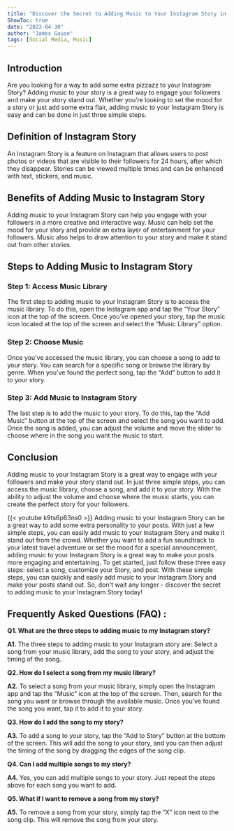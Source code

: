 ```yaml
---
title: "Discover the Secret to Adding Music to Your Instagram Story in Just 3 Easy Steps!"
ShowToc: true 
date: "2023-04-30"
author: "James Gause" 
tags: [Social Media, Music]
---
```

## Introduction

Are you looking for a way to add some extra pizzazz to your Instagram Story? Adding music to your story is a great way to engage your followers and make your story stand out. Whether you’re looking to set the mood for a story or just add some extra flair, adding music to your Instagram Story is easy and can be done in just three simple steps.

## Definition of Instagram Story

An Instagram Story is a feature on Instagram that allows users to post photos or videos that are visible to their followers for 24 hours, after which they disappear. Stories can be viewed multiple times and can be enhanced with text, stickers, and music.

## Benefits of Adding Music to Instagram Story

Adding music to your Instagram Story can help you engage with your followers in a more creative and interactive way. Music can help set the mood for your story and provide an extra layer of entertainment for your followers. Music also helps to draw attention to your story and make it stand out from other stories.

## Steps to Adding Music to Instagram Story

### Step 1: Access Music Library

The first step to adding music to your Instagram Story is to access the music library. To do this, open the Instagram app and tap the “Your Story” icon at the top of the screen. Once you’ve opened your story, tap the music icon located at the top of the screen and select the “Music Library” option.

### Step 2: Choose Music

Once you’ve accessed the music library, you can choose a song to add to your story. You can search for a specific song or browse the library by genre. When you’ve found the perfect song, tap the “Add” button to add it to your story.

### Step 3: Add Music to Instagram Story

The last step is to add the music to your story. To do this, tap the “Add Music” button at the top of the screen and select the song you want to add. Once the song is added, you can adjust the volume and move the slider to choose where in the song you want the music to start.

## Conclusion

Adding music to your Instagram Story is a great way to engage with your followers and make your story stand out. In just three simple steps, you can access the music library, choose a song, and add it to your story. With the ability to adjust the volume and choose where the music starts, you can create the perfect story for your followers.

{{< youtube k9ts6p63ns0 >}} 
Adding music to your Instagram Story can be a great way to add some extra personality to your posts. With just a few simple steps, you can easily add music to your Instagram Story and make it stand out from the crowd. Whether you want to add a fun soundtrack to your latest travel adventure or set the mood for a special announcement, adding music to your Instagram Story is a great way to make your posts more engaging and entertaining. To get started, just follow these three easy steps: select a song, customize your Story, and post. With these simple steps, you can quickly and easily add music to your Instagram Story and make your posts stand out. So, don't wait any longer - discover the secret to adding music to your Instagram Story today!

## Frequently Asked Questions (FAQ) :
**Q1. What are the three steps to adding music to my Instagram story?**

**A1.** The three steps to adding music to your Instagram story are: Select a song from your music library, add the song to your story, and adjust the timing of the song. 

**Q2. How do I select a song from my music library?**

**A2.** To select a song from your music library, simply open the Instagram app and tap the “Music” icon at the top of the screen. Then, search for the song you want or browse through the available music. Once you’ve found the song you want, tap it to add it to your story. 

**Q3. How do I add the song to my story?**

**A3.** To add a song to your story, tap the “Add to Story” button at the bottom of the screen. This will add the song to your story, and you can then adjust the timing of the song by dragging the edges of the song clip. 

**Q4. Can I add multiple songs to my story?**

**A4.** Yes, you can add multiple songs to your story. Just repeat the steps above for each song you want to add. 

**Q5. What if I want to remove a song from my story?**

**A5.** To remove a song from your story, simply tap the “X” icon next to the song clip. This will remove the song from your story.



